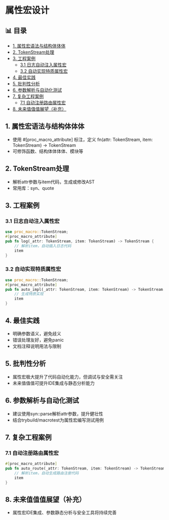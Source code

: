 ﻿# 属性宏设计


## 📊 目录

- [1. 属性宏语法与结构体体体](#1-属性宏语法与结构体体体)
- [2. TokenStream处理](#2-tokenstream处理)
- [3. 工程案例](#3-工程案例)
  - [3.1 日志自动注入属性宏](#31-日志自动注入属性宏)
  - [3.2 自动实现特质属性宏](#32-自动实现特质属性宏)
- [4. 最佳实践](#4-最佳实践)
- [5. 批判性分析](#5-批判性分析)
- [6. 参数解析与自动化测试](#6-参数解析与自动化测试)
- [7. 复杂工程案例](#7-复杂工程案例)
  - [7.1 自动注册路由属性宏](#71-自动注册路由属性宏)
- [8. 未来值值值展望（补充）](#8-未来值值值展望补充)


## 1. 属性宏语法与结构体体体

- 使用 #[proc_macro_attribute] 标注，定义 fn(attr: TokenStream, item: TokenStream) -> TokenStream
- 可修饰函数、结构体体体体、模块等

## 2. TokenStream处理

- 解析attr参数与item代码，生成或修改AST
- 常用库：syn、quote

## 3. 工程案例

### 3.1 日志自动注入属性宏

```rust
use proc_macro::TokenStream;
#[proc_macro_attribute]
pub fn log(_attr: TokenStream, item: TokenStream) -> TokenStream {
    // 解析item，自动插入日志代码
    item
}
```

### 3.2 自动实现特质属性宏

```rust
use proc_macro::TokenStream;
#[proc_macro_attribute]
pub fn auto_impl(_attr: TokenStream, item: TokenStream) -> TokenStream {
    // 生成特质实现
    item
}
```

## 4. 最佳实践

- 明确参数语义，避免歧义
- 错误处理友好，避免panic
- 文档注释说明用法与限制

## 5. 批判性分析

- 属性宏极大提升了代码自动化能力，但调试与安全需关注
- 未来值值值可提升IDE集成与静态分析能力

## 6. 参数解析与自动化测试

- 建议使用syn::parse解析attr参数，提升健壮性
- 结合trybuild/macrotest为属性宏编写测试用例

## 7. 复杂工程案例

### 7.1 自动注册路由属性宏

```rust
#[proc_macro_attribute]
pub fn auto_route(_attr: TokenStream, item: TokenStream) -> TokenStream {
    // 解析item，自动生成路由注册代码
    item
}
```

## 8. 未来值值值展望（补充）

- 属性宏IDE集成、参数静态分析与安全工具将持续完善
